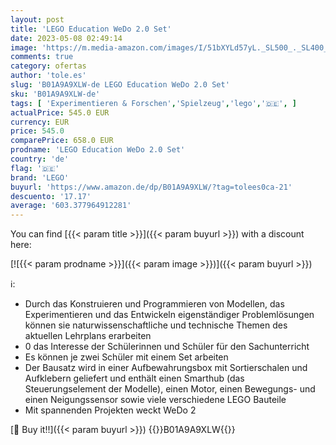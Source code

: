 ```yaml
---
layout: post
title: 'LEGO Education WeDo 2.0 Set'
date: 2023-05-08 02:49:14
image: 'https://m.media-amazon.com/images/I/51bXYLd57yL._SL500_._SL400_.jpg'
comments: true
category: ofertas
author: 'tole.es'
slug: 'B01A9A9XLW-de LEGO Education WeDo 2.0 Set'
sku: 'B01A9A9XLW-de'
tags: [ 'Experimentieren & Forschen','Spielzeug','lego','🇩🇪', ]
actualPrice: 545.0 EUR
currency: EUR
price: 545.0
comparePrice: 658.0 EUR
prodname: 'LEGO Education WeDo 2.0 Set'
country: 'de'
flag: '🇩🇪'
brand: 'LEGO'
buyurl: 'https://www.amazon.de/dp/B01A9A9XLW/?tag=tolees0ca-21'
descuento: '17.17'
average: '603.377964912281'
---
```


You can find [{{< param title >}}]({{< param buyurl >}}) with a discount here:

[![{{< param prodname >}}]({{< param image >}})]({{< param buyurl >}})

ℹ️:

- Durch das Konstruieren und Programmieren von Modellen, das Experimentieren und das Entwickeln eigenständiger Problemlösungen können sie naturwissenschaftliche und technische Themen des aktuellen Lehrplans erarbeiten
- 0 das Interesse der Schülerinnen und Schüler für den Sachunterricht
- Es können je zwei Schüler mit einem Set arbeiten
- Der Bausatz wird in einer Aufbewahrungsbox mit Sortierschalen und Aufklebern geliefert und enthält einen Smarthub (das Steuerungselement der Modelle), einen Motor, einen Bewegungs- und einen Neigungssensor sowie viele verschiedene LEGO Bauteile
- Mit spannenden Projekten weckt WeDo 2

[🛒 Buy it!!]({{< param buyurl >}})
{{<world>}}B01A9A9XLW{{</world>}}
